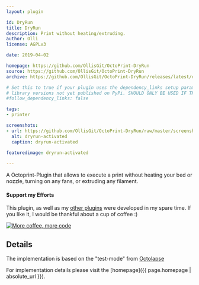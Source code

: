 ```yaml
---
layout: plugin

id: DryRun
title: DryRun
description: Print without heating/extruding.
author: Olli
license: AGPLv3

date: 2019-04-02

homepage: https://github.com/OllisGit/OctoPrint-DryRun
source: https://github.com/OllisGit/OctoPrint-DryRun
archive: https://github.com/OllisGit/OctoPrint-DryRun/releases/latest/download/master.zip

# Set this to true if your plugin uses the dependency_links setup parameter to include
# library versions not yet published on PyPi. SHOULD ONLY BE USED IF THERE IS NO OTHER OPTION!
#follow_dependency_links: false

tags:
- printer

screenshots:
- url: https://github.com/OllisGit/OctoPrint-DryRun/raw/master/screenshots/StateAndNavBar.jpg
  alt: dryrun-activated
  caption: dryrun-activated
  
featuredimage: dryrun-activated

---
```


A Octoprint-Plugin that allows to execute a print without heating your bed or nozzle, turning on any fans, or extruding any filament.

#### Support my Efforts

This plugin, as well as my [other plugins](https://github.com/OllisGit/) were developed in my spare time.
If you like it, I would be thankful about a cup of coffee :) 

[![More coffee, more code](https://img.shields.io/badge/Donate-PayPal-green.svg)](https://www.paypal.com/cgi-bin/webscr?cmd=_s-xclick&hosted_button_id=6SW5R6ZUKLB5E&source=url)

## Details
The implementation is based on the "test-mode" from [Octolapse](https://github.com/FormerLurker/Octolapse/)

For implementation details please visit the [homepage]({{ page.homepage | absolute_url }}).
